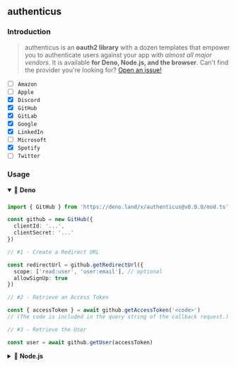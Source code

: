 ## authenticus

### Introduction

> authenticus is an **oauth2 library** with a dozen templates that empower you to authenticate users against your app with *almost all major vendors*. It is available **for Deno, Node.js, and the browser**. Can't find the provider you're looking for? [Open an issue!](https://github.com/azurystudio/authenticus/issues/new/choose)

- [ ] `Amazon`
- [ ] `Apple`
- [x] `Discord`
- [x] `GitHub`
- [x] `GitLab`
- [x] `Google`
- [x] `LinkedIn`
- [ ] `Microsoft`
- [x] `Spotify`
- [ ] `Twitter`

### Usage

<details open>
  <summary>🦕 <b>Deno</b></summary>
  
  ###

  ```ts
  import { GitHub } from 'https://deno.land/x/authenticus@v0.0.0/mod.ts'

  const github = new GitHub({
    clientId: '...',
    clientSecret: '...'
  })

  // #1 - Create a Redirect URL

  const redirectUrl = github.getRedirectUrl({
    scope: ['read:user', 'user:email'], // optional
    allowSignUp: true
  })

  // #2 - Retrieve an Access Token

  const { accessToken } = await github.getAccessToken('<code>')
  // (The code is included in the query string of the callback request.)

  // #3 - Retrieve the User

  const user = await github.getUser(accessToken)
  ```
</details>

<details>
  <summary>🐢 <b>Node.js</b></summary>
  
  ###

  ```bash
  npm i authenticus
  ```

  ```ts
  import { GitHub } from 'authenticus'

  const github = new GitHub({
    clientId: '...',
    clientSecret: '...'
  })

  // #1 - Create a Redirect URL

  const redirectUrl = github.getRedirectUrl({
    scope: ['read:user', 'user:email'], // optional
    allowSignUp: true
  })

  // #2 - Retrieve an Access Token

  const { accessToken } = await github.getAccessToken('<code>')
  // (The code is included in the query string of the callback request.)

  // #3 - Retrieve the User

  const user = await github.getUser(accessToken)
  ```
</details>
